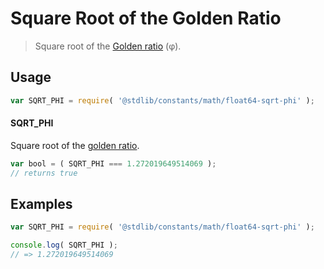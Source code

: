 # Square Root of the Golden Ratio

> Square root of the [Golden ratio][@stdlib/constants/math/float64-phi] (φ).

<section class="usage">

## Usage

```javascript
var SQRT_PHI = require( '@stdlib/constants/math/float64-sqrt-phi' );
```

#### SQRT_PHI

Square root of the [golden ratio][@stdlib/constants/math/float64-phi].

```javascript
var bool = ( SQRT_PHI === 1.272019649514069 );
// returns true
```

</section>

<!-- /.usage -->

<section class="examples">

## Examples

<!-- TODO: better example -->

<!-- eslint no-undef: "error" -->

```javascript
var SQRT_PHI = require( '@stdlib/constants/math/float64-sqrt-phi' );

console.log( SQRT_PHI );
// => 1.272019649514069
```

</section>

<!-- /.examples -->

<section class="links">

[@stdlib/constants/math/float64-phi]: https://github.com/stdlib-js/stdlib/tree/develop/lib/node_modules/%40stdlib/constants/math/float64-phi

</section>

<!-- /.links -->
